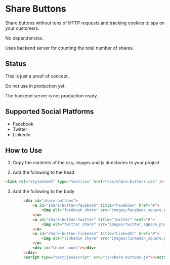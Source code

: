 # Share Buttons 
Share buttons without tens of HTTP requests and tracking cookies to spy on your customers.

No dependencies.

Uses backend server for counting the total number of shares.

## Status
This is just a proof of concept. 

Do not use in production yet.

The backend server is not production ready.

## Supported Social Platforms
- Facebook
- Twitter
- LinkedIn

##  How to Use

1. Copy the contents of the css, images and js directories to your project.

2. Add the following to the head 
```html
<link rel="stylesheet" type="text/css" href="css/share-buttons.css" />
```
3. Add the following to the body
```html
        <div id="share-buttons">
            <a id="share-button-facebook" title="Facebook" href="#">
                <img alt="facebook share" src="images/facebook_square.png" />
            </a>
            <a id="share-button-twitter" title="Twitter" href="#">
                <img alt="twitter share" src="images/twitter_square.png" />
            </a>
            <a id="share-button-linkedin" title="LinkedIn" href="#">
                <img alt="linkedin share" src="images/linkedin_square.png" />
            </a>
            <div id="share-count"></div>
        </div>
        <script type="text/javascript" src="js/share-buttons.js"></script>
```